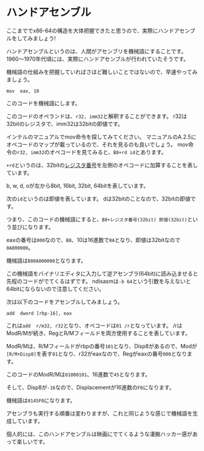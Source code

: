 # ハンドアセンブル
ここまででx86-64の構造を大体把握できたと思うので、実際にハンドアセンブルをしてみましょう!

ハンドアセンブルというのは、人間がアセンブリを機械語にすることです。
1960〜1970年代頃には、実際にハンドアセンブルが行われていたそうです。

機械語の仕組みを把握していればさほど難しいことではないので、早速やってみましょう。

```x86asm
mov  eax, 10
```

このコードを機械語にします。

このコードのオペランドは、`r32, imm32`と解釈することができます。
r32は32bitのレジスタで、imm32は32bitの即値です。

インテルのマニュアルでmov命令を探してみてください。
マニュアルのA.2.5にオペコードのマップが載っているので、それを見るのも良いでしょう。
mov命令の`r32, imm32`のオペコードを見てみると、`B8+rd id`とあります。

`+rd`というのは、32bitの[レジスタ番号](./register)を左側のオペコードに加算することを表しています。

b, w, d, oが左から8bit, 16bit, 32bit, 64bitを表しています。

次の`id`というのは即値を表しています。
dは32bitのことなので、32bitの即値です。

つまり、このコードの機械語にすると、`B8+レジスタ番号(32bit) 即値(32bit)`という並びになります。

eaxの番号は`000`なので、`B8`、10は16進数で`0A`となり、即値は32bitなので`0A000000`。

機械語は`B80A000000`となります。

この機械語をバイナリエディタに入力して逆アセンブラ(64bit)に読み込ませると先程のコードがでてくるはずです。
ndisasmは`-b 64`という引数を与えないと64bitにならないので注意してください。

次は以下のコードをアセンブルしてみましょう。

```x86asm
add  dword [rbp-16], eax
```

これは`add  r/m32, r32`となり、オペコードは`01 /r`となっています。
/rはModR/Mが続き、RegとR/Mフィールドを両方使用することを表しています。

ModR/Mは、R/Mフィールドがrbpの番号`101`となり、Disp8があるので、Modが`[R/M+Disp8]`を表す`01`となり、r32がeaxなので、Regがeaxの番号`000`となります。

このコードのModR/Mは`01000101`、16進数で`45`となります。

そして、Disp8が`-16`なので、Displacementが16進数の`F0`になります。

機械語は`0145F0`になります。

アセンブラも実行する順番は変わりますが、これと同じような感じで機械語を生成しています。

個人的には、このハンドアセンブルは映画にでてくるような凄腕ハッカー感があって楽しいです。